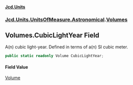#### [Jcd.Units](index.md 'index')
### [Jcd.Units.UnitsOfMeasure.Astronomical](Jcd.Units.UnitsOfMeasure.Astronomical.md 'Jcd.Units.UnitsOfMeasure.Astronomical').[Volumes](Jcd.Units.UnitsOfMeasure.Astronomical.Volumes.md 'Jcd.Units.UnitsOfMeasure.Astronomical.Volumes')

## Volumes.CubicLightYear Field

A(n) cubic light-year. Defined in terms of a(n) SI cubic meter.

```csharp
public static readonly Volume CubicLightYear;
```

#### Field Value
[Volume](Jcd.Units.UnitTypes.Volume.md 'Jcd.Units.UnitTypes.Volume')
